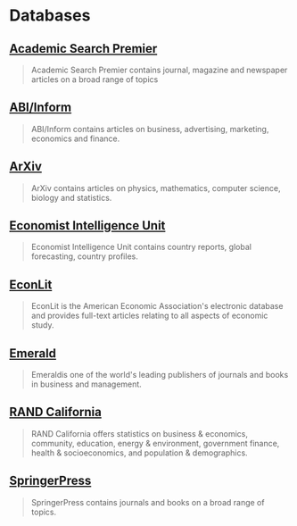 # Databases

## [Academic Search Premier](http://summit.csuci.edu:2048/login?url=http://search.ebscohost.com/login.aspx?authtype=ip,uid&profile=ehost&defaultdb=aph)

> Academic Search Premier contains journal, magazine and newspaper articles on a broad range of topics

## [ABI/Inform](http://summit.csuci.edu:2048/login?url=http://proquest.umi.com/pqdweb?RQT=306&TS=1058457987&DBId=3#sform)

> ABI/Inform contains articles on business, advertising, marketing, economics and finance.

## [ArXiv](http://arxiv.org/)

> ArXiv contains articles on physics, mathematics, computer science, biology and statistics.

## [Economist Intelligence Unit](http://summit.csuci.edu:2048/login?url=http://www.eiu.com)

> Economist Intelligence Unit contains country reports, global forecasting, country profiles.

## [EconLit](http://summit.csuci.edu:2048/login?url=http://search.ebscohost.com/login.aspx?authtype=ip,uid&profile=ehost&defaultdb=ecn)

> EconLit is the American Economic Association's electronic database and provides full-text articles relating to all aspects of economic study.

## [Emerald](http://summit.csuci.edu:2048/login?url=http://www.emeraldinsight.com/)

> Emeraldis one of the world's leading publishers of journals and books in business and management.

## [RAND California](http://summit.csuci.edu:2048/login?url=http://randstatestats.org/)

> RAND California offers statistics on business & economics, community, education, energy & environment, government finance, health & socioeconomics, and population & demographics.

## [SpringerPress](http://summit.csuci.edu:2048/login?url=http://www.springerlink.com)

> SpringerPress contains journals and books on a broad range of topics.
